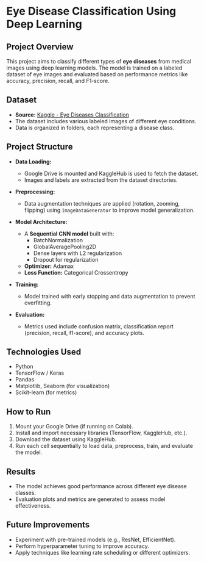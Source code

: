 # Eye Disease Classification Using Deep Learning

## Project Overview
This project aims to classify different types of **eye diseases** from medical images using deep learning models. The model is trained on a labeled dataset of eye images and evaluated based on performance metrics like accuracy, precision, recall, and F1-score.

## Dataset
- **Source:** [Kaggle - Eye Diseases Classification](https://www.kaggle.com/datasets/gunavenkatdoddi/eye-diseases-classification)
- The dataset includes various labeled images of different eye conditions.
- Data is organized in folders, each representing a disease class.

## Project Structure
- **Data Loading:** 
  - Google Drive is mounted and KaggleHub is used to fetch the dataset.
  - Images and labels are extracted from the dataset directories.
  
- **Preprocessing:**
  - Data augmentation techniques are applied (rotation, zooming, flipping) using `ImageDataGenerator` to improve model generalization.

- **Model Architecture:**
  - A **Sequential CNN model** built with:
    - BatchNormalization
    - GlobalAveragePooling2D
    - Dense layers with L2 regularization
    - Dropout for regularization
  - **Optimizer:** Adamax
  - **Loss Function:** Categorical Crossentropy

- **Training:**
  - Model trained with early stopping and data augmentation to prevent overfitting.

- **Evaluation:**
  - Metrics used include confusion matrix, classification report (precision, recall, f1-score), and accuracy plots.

## Technologies Used
- Python
- TensorFlow / Keras
- Pandas
- Matplotlib, Seaborn (for visualization)
- Scikit-learn (for metrics)

## How to Run
1. Mount your Google Drive (if running on Colab).
2. Install and import necessary libraries (TensorFlow, KaggleHub, etc.).
3. Download the dataset using KaggleHub.
4. Run each cell sequentially to load data, preprocess, train, and evaluate the model.

## Results
- The model achieves good performance across different eye disease classes.
- Evaluation plots and metrics are generated to assess model effectiveness.

## Future Improvements
- Experiment with pre-trained models (e.g., ResNet, EfficientNet).
- Perform hyperparameter tuning to improve accuracy.
- Apply techniques like learning rate scheduling or different optimizers.
